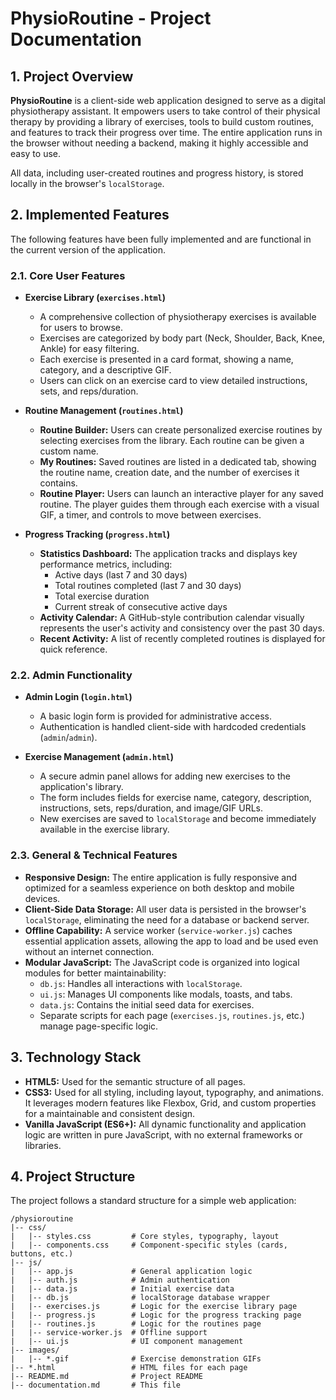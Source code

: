 # PhysioRoutine - Project Documentation

## 1. Project Overview

**PhysioRoutine** is a client-side web application designed to serve as a digital physiotherapy assistant. It empowers users to take control of their physical therapy by providing a library of exercises, tools to build custom routines, and features to track their progress over time. The entire application runs in the browser without needing a backend, making it highly accessible and easy to use.

All data, including user-created routines and progress history, is stored locally in the browser's `localStorage`.

## 2. Implemented Features

The following features have been fully implemented and are functional in the current version of the application.

### 2.1. Core User Features

-   **Exercise Library (`exercises.html`)**
    -   A comprehensive collection of physiotherapy exercises is available for users to browse.
    -   Exercises are categorized by body part (Neck, Shoulder, Back, Knee, Ankle) for easy filtering.
    -   Each exercise is presented in a card format, showing a name, category, and a descriptive GIF.
    -   Users can click on an exercise card to view detailed instructions, sets, and reps/duration.

-   **Routine Management (`routines.html`)**
    -   **Routine Builder:** Users can create personalized exercise routines by selecting exercises from the library. Each routine can be given a custom name.
    -   **My Routines:** Saved routines are listed in a dedicated tab, showing the routine name, creation date, and the number of exercises it contains.
    -   **Routine Player:** Users can launch an interactive player for any saved routine. The player guides them through each exercise with a visual GIF, a timer, and controls to move between exercises.

-   **Progress Tracking (`progress.html`)**
    -   **Statistics Dashboard:** The application tracks and displays key performance metrics, including:
        -   Active days (last 7 and 30 days)
        -   Total routines completed (last 7 and 30 days)
        -   Total exercise duration
        -   Current streak of consecutive active days
    -   **Activity Calendar:** A GitHub-style contribution calendar visually represents the user's activity and consistency over the past 30 days.
    -   **Recent Activity:** A list of recently completed routines is displayed for quick reference.

### 2.2. Admin Functionality

-   **Admin Login (`login.html`)**
    -   A basic login form is provided for administrative access.
    -   Authentication is handled client-side with hardcoded credentials (`admin`/`admin`).

-   **Exercise Management (`admin.html`)**
    -   A secure admin panel allows for adding new exercises to the application's library.
    -   The form includes fields for exercise name, category, description, instructions, sets, reps/duration, and image/GIF URLs.
    -   New exercises are saved to `localStorage` and become immediately available in the exercise library.

### 2.3. General & Technical Features

-   **Responsive Design:** The entire application is fully responsive and optimized for a seamless experience on both desktop and mobile devices.
-   **Client-Side Data Storage:** All user data is persisted in the browser's `localStorage`, eliminating the need for a database or backend server.
-   **Offline Capability:** A service worker (`service-worker.js`) caches essential application assets, allowing the app to load and be used even without an internet connection.
-   **Modular JavaScript:** The JavaScript code is organized into logical modules for better maintainability:
    -   `db.js`: Handles all interactions with `localStorage`.
    -   `ui.js`: Manages UI components like modals, toasts, and tabs.
    -   `data.js`: Contains the initial seed data for exercises.
    -   Separate scripts for each page (`exercises.js`, `routines.js`, etc.) manage page-specific logic.

## 3. Technology Stack

-   **HTML5:** Used for the semantic structure of all pages.
-   **CSS3:** Used for all styling, including layout, typography, and animations. It leverages modern features like Flexbox, Grid, and custom properties for a maintainable and consistent design.
-   **Vanilla JavaScript (ES6+):** All dynamic functionality and application logic are written in pure JavaScript, with no external frameworks or libraries.

## 4. Project Structure

The project follows a standard structure for a simple web application:

```
/physioroutine
|-- css/
|   |-- styles.css         # Core styles, typography, layout
|   |-- components.css     # Component-specific styles (cards, buttons, etc.)
|-- js/
|   |-- app.js             # General application logic
|   |-- auth.js            # Admin authentication
|   |-- data.js            # Initial exercise data
|   |-- db.js              # localStorage database wrapper
|   |-- exercises.js       # Logic for the exercise library page
|   |-- progress.js        # Logic for the progress tracking page
|   |-- routines.js        # Logic for the routines page
|   |-- service-worker.js  # Offline support
|   |-- ui.js              # UI component management
|-- images/
|   |-- *.gif              # Exercise demonstration GIFs
|-- *.html                 # HTML files for each page
|-- README.md              # Project README
|-- documentation.md       # This file
```
